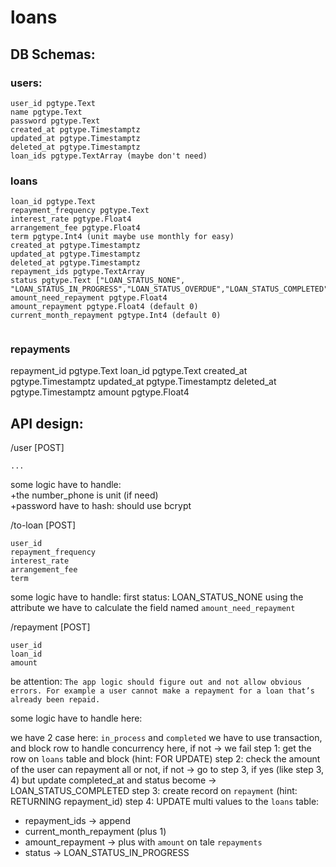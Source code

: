 # loans

## DB Schemas:

### users:
```
user_id pgtype.Text
name pgtype.Text
password pgtype.Text
created_at pgtype.Timestamptz
updated_at pgtype.Timestamptz
deleted_at pgtype.Timestamptz
loan_ids pgtype.TextArray (maybe don't need)
```

### loans
```
loan_id pgtype.Text
repayment_frequency pgtype.Text
interest_rate pgtype.Float4
arrangement_fee pgtype.Float4
term pgtype.Int4 (unit maybe use monthly for easy)
created_at pgtype.Timestamptz
updated_at pgtype.Timestamptz
deleted_at pgtype.Timestamptz
repayment_ids pgtype.TextArray
status pgtype.Text ["LOAN_STATUS_NONE", "LOAN_STATUS_IN_PROGRESS","LOAN_STATUS_OVERDUE","LOAN_STATUS_COMPLETED"]
amount_need_repayment pgtype.Float4
amount_repayment pgtype.Float4 (default 0)
current_month_repayment pgtype.Int4 (default 0)


```

### repayments
repayment_id pgtype.Text
loan_id pgtype.Text
created_at pgtype.Timestamptz
updated_at pgtype.Timestamptz
deleted_at pgtype.Timestamptz
amount pgtype.Float4


## API design:

/user [POST]
```
...
```
some logic have to handle:</br>
+the number_phone is unit (if need)</br>
+password have to hash: should use bcrypt


/to-loan [POST]
```
user_id
repayment_frequency
interest_rate
arrangement_fee
term
```
some logic have to handle:
first status: LOAN_STATUS_NONE
using the attribute we have to calculate the field named `amount_need_repayment`



/repayment [POST]
```
user_id
loan_id
amount
```
be attention: `The app logic should figure out and not allow obvious errors. For example a user cannot
make a repayment for a loan that’s already been repaid.`

some logic have to handle here:

we have 2 case here: `in_process` and `completed`
we have to use transaction, and block row to handle concurrency here, if not -> we fail
step 1: get the row on `loans` table and block (hint: FOR UPDATE)
step 2: check the amount of the user can repayment all or not, if not -> go to step 3, if yes (like step 3, 4) but update completed_at and status become -> LOAN_STATUS_COMPLETED
step 3: create record on `repayment` (hint: RETURNING repayment_id)
step 4: UPDATE multi values to the `loans` table:
+ repayment_ids -> append 
+ current_month_repayment (plus 1)
+ amount_repayment -> plus with `amount` on tale `repayments`
+ status -> LOAN_STATUS_IN_PROGRESS